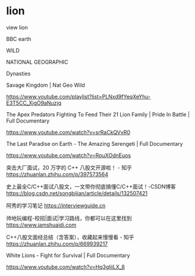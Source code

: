 # lion
view lion


BBC earth

WILD

NATIONAL GEOGRAPHIC

Dynasties




Savage Kingdom | Nat Geo Wild

https://www.youtube.com/playlist?list=PLNxd9fYeqXeYhu-E3T5CC_XjgO9aNuzjq








The Apex Predators Fighting To Feed Their 21 Lion Family | Pride In Battle | Full Documentary

https://www.youtube.com/watch?v=srRaCkQVvR0



The Last Paradise on Earth - The Amazing Serengeti | Full Documentary

https://www.youtube.com/watch?v=RpuXOdnEuos




突击大厂面试，20 万字的 C++ 八股文开源啦！ - 知乎
https://zhuanlan.zhihu.com/p/397573564

史上最全C/C++面试八股文，一文带你彻底搞懂C/C++面试！-CSDN博客
https://blog.csdn.net/songbijian/article/details/132507421


阿秀的学习笔记
https://interviewguide.cn


帅地玩编程-校招|面试|学习路线，你都可以在这里找到
https://www.iamshuaidi.com


C++八股文面经总结（含答案），收藏起来慢慢看 - 知乎
https://zhuanlan.zhihu.com/p/669939217











White Lions - Fight for Survival | Full Documentary

https://www.youtube.com/watch?v=Hq3gIiiLX_8


